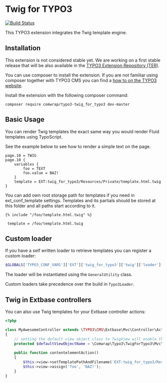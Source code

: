 # Twig for TYPO3

[![Build Status](https://travis-ci.org/comwrap/typo3-twig_for_typo3.svg?branch=master)](https://travis-ci.org/comwrap/typo3-twig_for_typo3)

This TYPO3 extension integrates the Twig template engine.

## Installation

This extension is not considered stable yet. We are working on a first stable release that will be also available in 
the [TYPO3 Extension Repository (TER)](https://typo3.org/extensions/repository/).

You can use composer to install the extension. If you are not familiar using composer together with TYPO3 CMS you can 
find a [how to on the TYPO3 website](https://composer.typo3.org/).

Install the extension with the following composer command:

```
composer require comwrap/typo3-twig_for_typo3 dev-master
```

## Basic Usage

You can render Twig templates the exact same way you would render Fluid templates using TypoScript.

See the example below to see how to render a simple text on the page.

```typo3_typoscript
page.10 = TWIG
page.10 {
    variables {
        foo = TEXT
        foo.value = BAZ!
    }
    template = EXT:twig_for_typo3/Resources/Private/template.html.twig
}
```

You can add own root storage path for templates if you need in ext_conf_template settings. Templates and its partials
should be stored at this folder and all paths start according to it.

```
{% include "/foo/template.html.twig" %}
```

```
 template = /foo/template.html.twig
```

## Custom loader

If you have a self written loader to retrieve templates you can register a custom loader:

```php
$GLOBALS['TYPO3_CONF_VARS']['EXT']['twig_for_typo3']['twig']['loader'][] = MyLoader::class;
```

The loader will be instantiated using the `GeneralUtility` class.

Custom loaders take precedence over the build in `Typo3Loader`.

## Twig in Extbase controllers

You can also use Twig templates for your Extbase controller actions:

```php
<?php 

class MyAwesomeController extends \TYPO3\CMS\Extbase\Mvc\Controller\ActionController 
{
    // setting the default view object class to TwigView will enable the Twig templates 
    protected $defaultViewObjectName = \Comwrap\Typo3\TwigForTypo3\Mvc\View\TwigView::class;
    
    public function contentelementAction()
    {
        $this->view->setTemplatePathAndFilename('EXT:twig_for_typo3/Resources/Private/template.html.twig');
        $this->view->assign('foo', 'BAZ!');
    }
}
```
